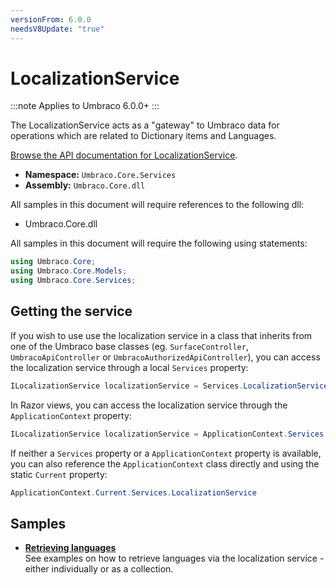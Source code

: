 ```yaml
---
versionFrom: 6.0.0
needsV8Update: "true"
---
```


# LocalizationService

:::note
Applies to Umbraco 6.0.0+
:::

The LocalizationService acts as a "gateway" to Umbraco data for operations which are related to Dictionary items and Languages.

[Browse the API documentation for LocalizationService](https://our.umbraco.com/apidocs/csharp/api/Umbraco.Core.Services.LocalizationService.html).

 * **Namespace:** `Umbraco.Core.Services` 
 * **Assembly:** `Umbraco.Core.dll`

All samples in this document will require references to the following dll:

* Umbraco.Core.dll

All samples in this document will require the following using statements:

```csharp
using Umbraco.Core;
using Umbraco.Core.Models;
using Umbraco.Core.Services;
```

## Getting the service

If you wish to use use the localization service in a class that inherits from one of the Umbraco base classes (eg. `SurfaceController`, `UmbracoApiController` or `UmbracoAuthorizedApiController`), you can access the localization service through a local `Services` property:

```csharp
ILocalizationService localizationService = Services.LocalizationService;
```
	
In Razor views, you can access the localization service through the `ApplicationContext` property:

```csharp
ILocalizationService localizationService = ApplicationContext.Services.LocalizationService;
```

If neither a `Services` property or a `ApplicationContext` property is available, you can also reference the `ApplicationContext` class directly and using the static `Current` property:

```csharp
ApplicationContext.Current.Services.LocalizationService
```

## Samples

* [**Retrieving languages**](Retrieving-languages.md)<br />See examples on how to retrieve languages via the localization service - either individually or as a collection.
